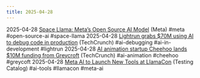 ```yaml
---
title: 2025-04-28
---
```


2025-04-28 [Space Llama: Meta’s Open Source AI Model](https://about.fb.com/news/2025/04/space-llama-metas-open-source-ai-model-heading-into-orbit/?utm_source=futuretools.io&utm_medium=newspage) (Meta) #meta #open-source-ai #space-llama
2025-04-28 [Lightrun grabs $70M using AI to debug code in production](https://techcrunch.com/2025/04/28/lightrun-grabs-70m-using-ai-to-debug-code-in-production/) (TechCrunch) #ai-debugging #ai-in-development #lightrun
2025-04-28 [AI animation startup Cheehoo lands $10M funding from Greycroft](https://techcrunch.com/2025/04/28/ai-animation-startup-cheehoo-lands-10m-funding-from-greycroft/) (TechCrunch) #ai-animation #cheehoo #greycoft
2025-04-28 [Meta AI to Launch New Tools at LlamaCon](https://www.testingcatalog.com/meta-ai-will-get-new-reasoning-canvas-and-connected-apps-tools-at-llamacon/) (Testing Catalog) #ai-tools #llamacon #meta-ai
